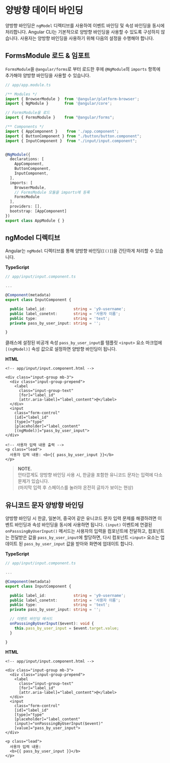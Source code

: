 # 양방향 데이터 바인딩

양방향 바인딩은 `ngModel` 디렉티브를 사용하여 이벤트 바인딩 및 속성 바인딩을 동시에 처리합니다. Angular CLI는 기본적으로 양방향 바인딩을 사용할 수 있도록 구성하지 않습니다. 사용자는 양방향 바인딩을 사용하기 위해 다음의 설정을 수행해야 합니다.

## FormsModule 로드 & 임포트

`FormsModule`을 `@angular/forms`로 부터 로드한 후에 `@NgModule`의 `imports` 항목에 추가해야 양방향 바인딩을 사용할 수 있습니다.

```typescript
// app/app.module.ts

/** Modules */
import { BrowserModule }  from '@angular/platform-browser';
import { NgModule }       from '@angular/core';

// FormsModule을 로드
import { FormsModule }    from "@angular/forms";

/** Components */
import { AppComponent }    from './app.component';
import { ButtonComponent } from "./button/button.component";
import { InputComponent }  from "./input/input.component";


@NgModule({
  declarations: [
    AppComponent,
    ButtonComponent,
    InputComponent,
  ],
  imports: [
    BrowserModule,
    // FormsModule 모듈을 imports에 등록
    FormsModule
  ],
  providers: [],
  bootstrap: [AppComponent]
})
export class AppModule { }
```

## ngModel 디렉티브

Angular는 `ngModel` 디렉티브를 통해 양방향 바인딩\(`[()]`\)을 간단하게 처리할 수 있습니다.

**TypeScript**

```typescript
// app/input/input.component.ts

...

@Component(metadata)
export class InputComponent {

  public label_id:            string = 'y9-username';
  public label_conetnt:       string = '사용자 이름';
  public type:                string = 'text';
  private pass_by_user_input: string = '';

}
```

클래스에 설정된 비공개 속성 `pass_by_user_input`를 템플릿 `<input>` 요소 마크업에 `[(ngModel)]` 속성 값으로 설정하면 양방향 바인딩이 됩니다.

**HTML**

```markup
<!-- app/input/input.component.html -->

<div class="input-group mb-3">
  <div class="input-group-prepend">
    <label
      class="input-group-text"
      [for]="label_id"
      [attr.aria-label]="label_content">@</label>
  </div>
  <input
    class="form-control"
    [id]="label_id"
    [type]="type"
    [placeholder]="label_content"
    [(ngModel)]="pass_by_user_input">
</div>

<!-- 사용자 입력 내용 출력 -->
<p class="lead">
  사용자 입력 내용: <b>{{ pass_by_user_input }}</b>
</p>
```

> **NOTE.**  
>  안타깝게도 양방향 바인딩 사용 시, 한글을 포함한 유니코드 문자는 입력에 다소 문제가 있습니다.  
>  \(마지막 입력 후 스페이스를 눌러야 온전히 글자가 보이는 현상\)

## 유니코드 문자 양방향 바인딩

양방향 바인딩 시 한글, 일본어, 중국어 같은 유니코드 문자 입력 문제를 해결하려면 이벤트 바인딩과 속성 바인딩을 동시에 사용하면 됩니다. `(input)` 이벤트에 연결된 `onPasssingByUserInput()` 메서드는 사용자의 입력을 컴포넌트에 전달하고, 컴포넌트는 전달받은 값을 `pass_by_user_input`에 할당하면, 다시 컴포넌트 `<input>` 요소는 업데이트 된 `pass_by_user_input` 값을 받아와 화면에 업데이트 합니다.

**TypeScript**

```typescript
// app/input/input.component.ts

...

@Component(metadata)
export class InputComponent {

  public label_id:            string = 'y9-username';
  public label_conetnt:       string = '사용자 이름';
  public type:                string = 'text';
  private pass_by_user_input: string = '';

  // 이벤트 바인딩 메서드
  onPasssingByUserInput($event): void {
    this.pass_by_user_input = $event.target.value;
  }

}
```

**HTML**

```markup
<!-- app/input/input.component.html -->

<div class="input-group mb-3">
  <div class="input-group-prepend">
    <label
      class="input-group-text"
      [for]="label_id"
      [attr.aria-label]="label_content">@</label>
  </div>
  <input
    class="form-control"
    [id]="label_id"
    [type]="type"
    [placeholder]="label_content"
    (input)="onPasssingByUserInput($event)"
    [value]="pass_by_user_input">
</div>

<p class="lead">
  사용자 입력 내용:
  <b>{{ pass_by_user_input }}</b>
</p>
```

